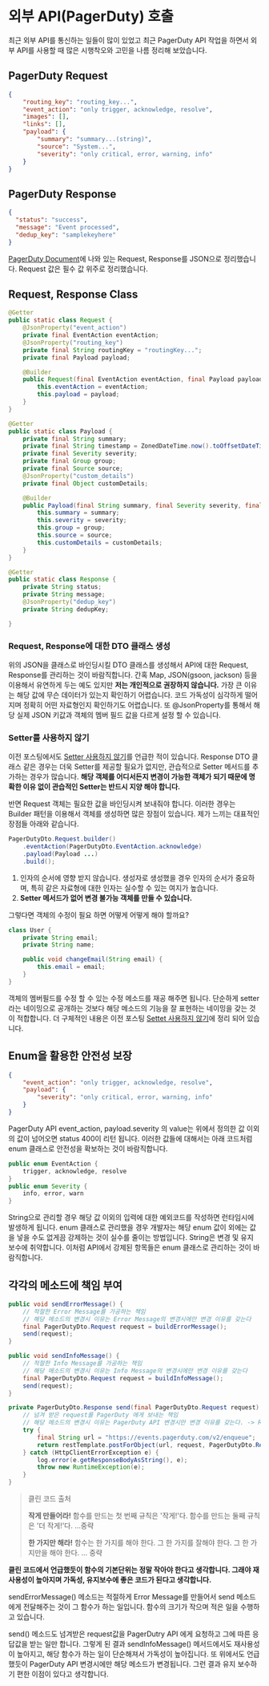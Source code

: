 # 외부 API(PagerDuty) 호출
최근 외부 API를 통신하는 일들이 많이 있었고 최근 PagerDuty API 작업을 하면서 외부 API를 사용할 때 많은 시행착오와 고민을 나름 정리해 보았습니다.

## PagerDuty Request
```json
{
    "routing_key": "routing_key...",
    "event_action": "only trigger, acknowledge, resolve",
    "images": [],
    "links": [],
    "payload": {
        "summary": "summary...(string)",
        "source": "System...",
        "severity": "only critical, error, warning, info"
    }
}
```

## PagerDuty Response
```json
{
  "status": "success",
  "message": "Event processed",
  "dedup_key": "samplekeyhere"
}
```

[PagerDuty Document](https://v2.developer.pagerduty.com/docs/send-an-event-events-api-v2)에 나와 있는 Request, Response를 JSON으로 정리했습니다. Request 값은 필수 값 위주로 정리했습니다.


## Request, Response Class

```java
@Getter
public static class Request {
    @JsonProperty("event_action")
    private final EventAction eventAction;
    @JsonProperty("routing_key")
    private final String routingKey = "routingKey...";
    private final Payload payload;

    @Builder
    public Request(final EventAction eventAction, final Payload payload) {
        this.eventAction = eventAction;
        this.payload = payload;
    }
}

@Getter
public static class Payload {
    private final String summary;
    private final String timestamp = ZonedDateTime.now().toOffsetDateTime().format(DateTimeFormatter.ISO_OFFSET_DATE_TIME);
    private final Severity severity;
    private final Group group;
    private final Source source;
    @JsonProperty("custom_details")
    private final Object customDetails;

    @Builder
    public Payload(final String summary, final Severity severity, final Group group, final Source source, final Object customDetails) {
        this.summary = summary;
        this.severity = severity;
        this.group = group;
        this.source = source;
        this.customDetails = customDetails;
    }
}

@Getter
public static class Response {
    private String status;
    private String message;
    @JsonProperty("dedup_key")
    private String dedupKey;

}
```

### Request, Response에 대한 DTO 클래스 생성
위의 JSON을 클래스로 바인딩시킬 DTO 클래스를 생성해서 API에 대한 Request, Response를 관리하는 것이 바람직합니다. 간혹 Map, JSON(gsoon, jackson) 등을 이용해서 유연하게 두는 예도 있지만 **저는 개인적으로 권장하지 않습니다.** 가장 큰 이유는 해당 값에 무슨 데이터가 있는지 확인하기 어렵습니다. 코드 가독성이 심각하게 떨어지며 정확히 어떤 자료형인지 확인하기도 어렵습니다. 또 @JsonProperty를 통해서 해당 실제 JSON 키값과 객체의 멤버 필드 값을 다르게 설정 할 수 있습니다.

### Setter를 사용하지 않기
이전 포스팅에서도 [Setter 사용하지 않기](https://github.com/cheese10yun/spring-jpa-best-practices/blob/master/doc/step-06.md)를 언급한 적이 있습니다. Response DTO 클래스 같은 경우는 더욱 Setter를 제공할 필요가 없지만, 관습적으로 Setter 메서드를 추가하는 경우가 많습니다. **해당 객체를 어디서든지 변경이 가능한 객체가 되기 때문에 명확한 이유 없이 관습적인 Setter는 반드시 지양 해야 합니다.**

반면 Request 객체는 필요한 값을 바인딩시켜 보내줘야 합니다. 이러한 경우는 Builder 패턴을 이용해서 객체를 생성하면 많은 장점이 있습니다. 제가 느끼는 대표적인 장점들 아래와 같습니다.

```java
PagerDutyDto.Request.builder()
    .eventAction(PagerDutyDto.EventAction.acknowledge)
    .payload(Payload ...)
    .build();
```

1. 인자의 순서에 영향 받지 않습니다. 생성자로 생성했을 경우 인자의 순서가 중요하며, 특히 같은 자료형에 대한 인자는 실수할 수 있는 여지가 높습니다.
2. **Setter 메서드가 없어 변경 불가능 객체를 만들 수 있습니다.**

그렇다면 객체의 수정이 필요 하면 어떻게 어떻게 해야 할까요?

```java
class User {
    private String email;
    private String name;

    public void changeEmail(String email) {
        this.email = email;
    }
}
```
객체의 멤버필드를 수정 할 수 있는 수정 메소드를 재공 해주면 됩니다. 단순하게 setter라는 네이밍으로 공개하는 것보다 해당 메소드의 기능을 잘 표현하는 네이밍을 갖는 것이 적합합니다. 더 구체적인 내용은 이전 포스팅 [Settet 사용하지 않기](https://github.com/cheese10yun/spring-jpa-best-practices/blob/master/doc/step-06.md#updatemyaccount-%EB%A9%94%EC%84%9C%EB%93%9C%EB%A5%BC-%EC%9D%B4%EC%9A%A9%ED%95%9C-%EC%97%85%EB%8D%B0%EC%9D%B4%ED%8A%B8)에 정리 되어 있습니다.


## Enum을 활용한 안전성 보장
```json
{
    "event_action": "only trigger, acknowledge, resolve",
    "payload": {
        "severity": "only critical, error, warning, info"
    }
}
```
PagerDuty API event_action, payload.severity 의 value는 위에서 정의한 값 이외의 값이 넘어오면 status 400이 리턴 됩니다. 이러한 값들에 대해서는 아래 코드처럼 enum 클래스로 안전성을 확보하는 것이 바람직합니다.

```java
public enum EventAction {
    trigger, acknowledge, resolve
}
public enum Severity {
    info, error, warn
}
```
String으로 관리할 경우 해당 값 이외의 입력에 대한 예외코드를 작성하면 런타임시에 발생하게 됩니다. enum 클래스로 관리했을 경우 개발자는 해당 enum 값이 외에는 값을 넣을 수도 없게끔 강제하는 것이 실수를 줄이는 방법입니다. String은 변경 및 유지 보수에 취약합니다. 이처럼 API에서 강제된 항목들은 enum 클래스로 관리하는 것이 바람직합니다.

## 각각의 메소드에 책임 부여

```java
public void sendErrorMessage() {
    // 적절한 Error Message를 가공하는 책임
    // 해당 메소드의 변경시 이유는 Error Message의 변경시에만 변경 이유를 갖는다
    final PagerDutyDto.Request request = buildErrorMessage();
    send(request);
}

public void sendInfoMessage() {
    // 적절한 Info Message를 가공하는 책임
    // 해당 메소드의 변경시 이유는 Info Message의 변경시에만 변경 이유를 갖는다
    final PagerDutyDto.Request request = buildInfoMessage();
    send(request);
}

private PagerDutyDto.Response send(final PagerDutyDto.Request request) {
    // 넘겨 받은 request를 PagerDuty 에게 보내는 책임
    // 해당 메소드의 변경시 이유는 PagerDuty API 변경시만 변경 이유를 갖는다. -> Request, Response 변경이 대표적인 예
    try {
        final String url = "https://events.pagerduty.com/v2/enqueue";
        return restTemplate.postForObject(url, request, PagerDutyDto.Response.class);
    } catch (HttpClientErrorException e) {
        log.error(e.getResponseBodyAsString(), e);
        throw new RuntimeException(e);
    }
}
```

>클린 코드 출처
>
>**작게 만들어라!**
>함수를 만드는 첫 번째 규칙은 '작게!'다. 함수를 만드는 둘째 규칙은 '더 작게!'다. ...중략
>
>**한 가지만 해라!**
>함수는 한 가지를 해야 한다. 그 한 가지를 잘해야 한다. 그 한 가지만을 해야 한다. ... 중략

**클린 코드에서 언급했듯이 함수의 기본단위는 정말 작아야 한다고 생각합니다. 그래야 재사용성이 높아지며 가독성, 유지보수에 좋은 코드가 된다고 생각합니다.**

sendErrorMessage() 메소드는 적절하게 Error Message를 만들어서 send 메소드에게 전달해주는 것이 그 함수가 하는 일입니다. 함수의 크기가 작으며 적은 일을 수행하고 있습니다.

send() 메소드도 넘겨받은 request값을 PagerDutry API 에게 요청하고 그에 따른 응답값을 받는 일만 합니다. 그렇게 된 결과 sendInfoMessage() 메서드에서도 재사용성이 높아지고, 해당 함수가 하는 일이 단순해져서 가독성이 높아집니다. 또 위에서도 언급했듯이 PagerDuty API 변경시에만 해당 메소드가 변경됩니다. 그런 결과 유지 보수하기 편한 이점이 있다고 생각합니다.




